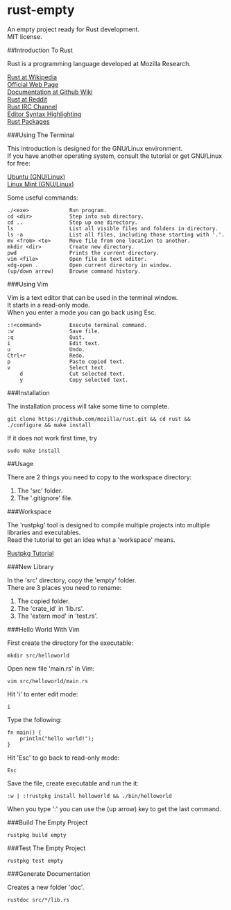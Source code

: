 rust-empty
==========

An empty project ready for Rust development.  
MIT license.  

##Introduction To Rust

Rust is a programming language developed at Mozilla Research.  

<a href="https://en.wikipedia.org/wiki/Rust_%28programming_language%29" target="_blank">Rust at Wikipedia</a>  
<a href="http://www.rust-lang.org/" target="_blank">Official Web Page</a>  
<a href="https://github.com/mozilla/rust/wiki/Docs" target="_blank">Documentation at Github Wiki</a>  
<a href="http://www.reddit.com/r/rust/" target="_blank">Rust at Reddit</a>  
<a href="http://chat.mibbit.com/?server=irc.mozilla.org&channel=%23rust" target="_blank">Rust IRC Channel</a>  
<a href="https://github.com/mozilla/rust/wiki/Doc-packages%2C-editors%2C-and-other-tools" target="_blank">Editor Syntax Highlighting</a>  
<a href="https://github.com/mozilla/rust/wiki/Rustpkg" target="_blank">Rust Packages</a>  

###Using The Terminal

This introduction is designed for the GNU/Linux environment.  
If you have another operating system, consult the tutorial or get GNU/Linux for free:  

<a href="http://www.ubuntu.com/" target="_blank">Ubuntu (GNU/Linux)</a>  
<a href="http://linuxmint.com/" target="_blank">Linux Mint (GNU/Linux)</a>  

Some useful commands:

    ./<exe>             Run program.
    cd <dir>            Step into sub directory.
    cd ..               Step up one directory.
    ls                  List all visible files and folders in directory.
    ls -a               List all files, including those starting with '.'.
    mv <from> <to>      Move file from one location to another.
    mkdir <dir>         Create new directory.
    pwd                 Prints the current directory.
    vim <file>          Open file in text editor.
    xdg-open .          Open current directory in window.
    (up/down arrow)     Browse command history.

###Using Vim

Vim is a text editor that can be used in the terminal window.  
It starts in a read-only mode.  
When you enter a mode you can go back using Esc.  

    :!<command>         Execute terminal command.
    :w                  Save file.
    :q                  Quit.
    i                   Edit text.
    u                   Undo.
    Ctrl+r              Redo.
    p                   Paste copied text.
    v                   Select text.
        d               Cut selected text.
        y               Copy selected text.
        

###Installation

The installation process will take some time to complete.

    git clone https://github.com/mozilla/rust.git && cd rust && ./configure && make install
    
If it does not work first time, try

    sudo make install

##Usage

There are 2 things you need to copy to the workspace directory:

1. The 'src' folder.  
2. The '.gitignore' file.  

###Workspace

The 'rustpkg' tool is designed to compile multiple projects into multiple libraries and executables.  
Read the tutorial to get an idea what a 'workspace' means.  

<a href="http://static.rust-lang.org/doc/master/tutorial-rustpkg.html" target="_blank">Rustpkg Tutorial</a>

###New Library

In the 'src' directory, copy the 'empty' folder.  
There are 3 places you need to rename:

1. The copied folder.
2. The 'crate_id' in 'lib.rs'.
3. The 'extern mod' in 'test.rs'.

###Hello World With Vim

First create the directory for the executable:

    mkdir src/helloworld

Open new file 'main.rs' in Vim:
    
    vim src/helloworld/main.rs

Hit 'i' to enter edit mode:    

    i

Type the following:
    
    fn main() {
        println("hello world!");
    }

Hit 'Esc' to go back to read-only mode:
    
    Esc

Save the file, create executable and run the it:
    
    :w | :!rustpkg install helloworld && ./bin/helloworld

When you type ':' you can use the (up arrow) key to get the last command.

###Build The Empty Project

    rustpkg build empty
    
###Test The Empty Project

    rustpkg test empty

###Generate Documentation

Creates a new folder 'doc'.

    rustdoc src/*/lib.rs


